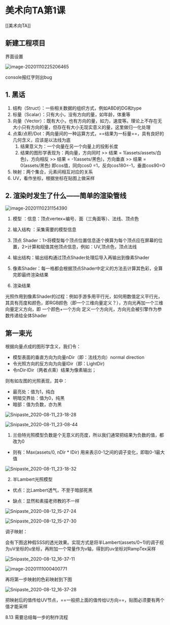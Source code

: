 # 美术向TA第1课
[[美术向TA]]



## 新建工程项目

界面设置

![image-20201110225206465](./第1课/assets/image-20201110225206465.png)

console报红字则出bug



## 1. 黑话

1. 结构（Struct）：一些相关数据的组织方式，例如ABD的DG和type
2. 标量（Scalar）：只有大小，没有方向的量，如年龄，体重等
3. 向量（Vector）：既有大小，也有方向的量，如力，速度等。理论上不存在无大小只有方向的量，但存在有大小无现实意义的量，这里做归一化处理
4. 点乘/点积/Dot：两向量间的一种运算方式，==结果为一标量==，具有良好的几何含义，应该是以法线为底
   1. 结果意义为：一个向量在另一个向量上的投影长度
   2. 结果的图形学表现为：两向量，方向同时 >> 结果 = 1(assets/assets/白色)，方向相反 >> 结果 = -1(assets/黑色)，方向垂直 >> 结果 = 0(assets/黑色)  即cos值，同向cos0 =1，反向cos180=-1，垂直cos90=0
5. 映射：两个集合，元素间相互对应的关系
6. UV，看作坐标，根据坐标在贴图上做采样



## 2. 渲染时发生了什么——简单的渲染管线

![image-20201110231154390](assets/image-20201110231154390.png)

1. 模型 ：信息：顶点vertex+编号、面（三角面等）、法线、顶点色

2. 输入结构 ：采集需要的模型信息

3. 顶点 Shader：1>将模型每个顶点位置信息逐个换算为每个顶点应在屏幕的位置，2>计算和赋值其他顶点信息，例如：UV,顶点色，顶点法线

4. 输出结构：输出结构通过顶点Shader处理后导入再输出到像素Shader

5. 像素Shader：每一格都会根据顶点Shader中定义的方法去计算其色彩，全算完即最终渲染结果

6. 渲染结果

光照作用到像素Shader的过程：例如手游多用平行光，如何用数值定义平行光，其具有亮度和颜色，即RGB颜色（即一个三维向量定义？），方向光再加一个三维向量定义方向，即 一个颜色+一个方向 定义一个方向光，方向光会被引擎作为参数传递给全体Shader

## 第一束光

根据向量点成的图形学含义，我们令：

* 模型表面的垂直方向为向量nDir（即：法线方向）normal direction
* 令光照方向的反方向为向量IDir（即：LightDir)
* 令nDir·IDir（两者点乘）结果为像素输出；

则有如左图的光照表现，其中：

* 最亮处：值为1，纯白
* 明暗交界处：值为0，纯黑
* 暗部：值为负数，亦为黑

![Snipaste_2020-08-11_23-18-28](assets/Snipaste_2020-08-11_23-18-28.png)



![Snipaste_2020-08-11_23-08-44](assets/Snipaste_2020-08-11_23-08-44.png)  

1. 兰伯特光照模型负数是个无意义的亮度，所以我们通常把结果为负数的值，都改为0

* 则有：Max(assets/0, nDir * IDir)  用来表示0-1之间的调子变化，即取0-1最大值

![Snipaste_2020-08-11_23-18-32](assets/Snipaste_2020-08-11_23-18-32.png)



2. 半Lambert光照模型

* 优点：比Lambert透气，不至于暗部死黑

* 缺点：显然和素描老师教的不一样

  

![Snipaste_2020-08-12_15-27-24](assets/Snipaste_2020-08-12_15-27-24.png)





![Snipaste_2020-08-12_15-27-30](assets/Snipaste_2020-08-12_15-27-30.png)

调子映射：

会有下图这种假SSS的透光效果。实现方式是将半Lambert(assets/0~1)的调子视为uV坐标的u坐标，再附加一个常量作为v轴，得到的uv坐标对RampTex采样

![Snipaste_2020-08-12_16-37-11](assets/Snipaste_2020-08-12_16-37-11.png)

![image-20201111000400771](assets/image-20201111000400771.png)



再将第一步映射的色彩映射到下图

![Snipaste_2020-08-12_16-37-28](assets/Snipaste_2020-08-12_16-37-28.png)

把映射后的值传给UV节点，==一般把上面的值传给U方向==，贴图必须要有两个值才能采样



8.13 需要总结每一步的制作流程


